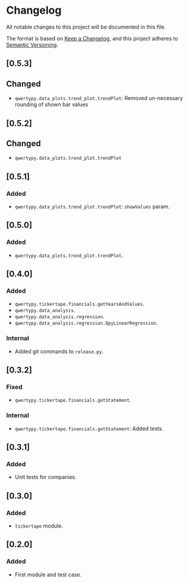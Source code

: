 # Changelog

All notable changes to this project will be documented in this file.

The format is based on [Keep a Changelog](https://keepachangelog.com/en/1.0.0/),
and this project adheres to [Semantic Versioning](https://semver.org/spec/v2.0.0.html).

## [0.5.3]

## Changed

-   `qwertypy.data_plots.trend_plot.trendPlot`: Removed un-necessary rounding of shown bar values

## [0.5.2]

## Changed

-   `qwertypy.data_plots.trend_plot.trendPlot`

## [0.5.1]

### Added

-   `qwertypy.data_plots.trend_plot.trendPlot`: `showValues` param.

## [0.5.0]

### Added

-   `qwertypy.data_plots.trend_plot.trendPlot`.

## [0.4.0]

### Added

-   `qwertypy.tickertape.financials.getYearsAndValues`.
-   `qwertypy.data_analysis`.
-   `qwertypy.data_analysis.regression`.
-   `qwertypy.data_analysis.regression.QpyLinearRegression`.

### Internal

-   Added git commands to `release.py`.

## [0.3.2]

### Fixed

-   `qwertypy.tickertape.financials.getStatement`.

### Internal

-   `qwertypy.tickertape.financials.getStatement`: Added tests.

## [0.3.1]

### Added

-   Unit tests for companies.

## [0.3.0]

### Added

-   `tickertape` module.

## [0.2.0]

### Added

-   First module and test case.
